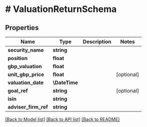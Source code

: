 # # ValuationReturnSchema

## Properties

Name | Type | Description | Notes
------------ | ------------- | ------------- | -------------
**security_name** | **string** |  |
**position** | **float** |  |
**gbp_valuation** | **float** |  |
**unit_gbp_price** | **float** |  | [optional]
**valuation_date** | **\DateTime** |  |
**goal_ref** | **string** |  | [optional]
**isin** | **string** |  |
**adviser_firm_ref** | **string** |  |

[[Back to Model list]](../../README.md#models) [[Back to API list]](../../README.md#endpoints) [[Back to README]](../../README.md)
